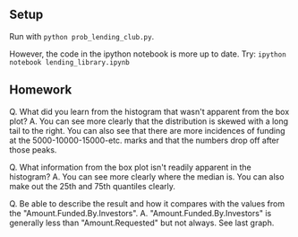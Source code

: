 Setup
-----
Run with `python prob_lending_club.py`.

However, the code in the ipython notebook is more up to date. Try: `ipython notebook lending_library.ipynb`

Homework
--------

Q. What did you learn from the histogram that wasn't apparent from the box plot?
A. You can see more clearly that the distribution is skewed with a long tail to the right.
You can also see that there are more incidences of funding at the 5000-10000-15000-etc.
marks and that the numbers drop off after those peaks.

Q. What information from the box plot isn't readily apparent in the histogram?
A. You can see more clearly where the median is. You can also make out the
25th and 75th quantiles clearly.

Q. Be able to describe the result and how it compares with the values from the "Amount.Funded.By.Investors".
A. "Amount.Funded.By.Investors" is generally less than "Amount.Requested" but not always. See last graph.
